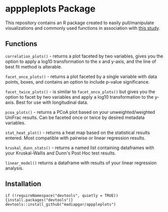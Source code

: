 # apppleplots Package

This repository contains an R package created to easily pull/manipulate visualizations and commonly used functions in association with [this study](https://github.com/madiapgar/diet_mouse_cdiff). 

## Functions

`correlation_plots()` - returns a plot faceted by two variables, gives you the option to apply a log10 transformation to the x and y-axis, and the line of best fit method is alterable.

`facet_once_plots()` - returns a plot faceted by a single variable with data points, boxes, and contains an option to include p-value significance.

`facet_twice_plots()` - is similar to `facet_once_plots()` but gives you the option to facet by two variables and apply a log10 transformation to the y-axis. Best for use with longitudinal data.

`pcoa_plots()` - returns a PCoA plot based on your unweighted/weighted UniFrac results. Can be faceted once or twice by desired metadata variables.

`stat_heat_plot()` - returns a heat map based on the statistical results entered. Most compatible with pairwise or linear regression results.

`kruskal_dunn_stats()` - returns a named list containing dataframes with your Kruskal-Wallis and Dunn's Post Hoc test results.

`linear_model()` returns a dataframe with results of your linear regression analysis.

## Installation

`if (!requireNamespace("devtools", quietly = TRUE)){install.packages("devtools")} devtools::install_github("madiapgar/apppleplots")`